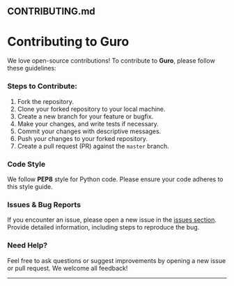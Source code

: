 ## CONTRIBUTING.md

# Contributing to Guro

We love open-source contributions! To contribute to **Guro**, please follow these guidelines:

### Steps to Contribute:
1. Fork the repository.
2. Clone your forked repository to your local machine.
3. Create a new branch for your feature or bugfix.
4. Make your changes, and write tests if necessary.
5. Commit your changes with descriptive messages.
6. Push your changes to your forked repository.
7. Create a pull request (PR) against the `master` branch.

### Code Style

We follow **PEP8** style for Python code. Please ensure your code adheres to this style guide.

### Issues & Bug Reports

If you encounter an issue, please open a new issue in the [issues section](https://github.com/dhanushk-offl/guro/issues). Provide detailed information, including steps to reproduce the bug.

### Need Help?

Feel free to ask questions or suggest improvements by opening a new issue or pull request. We welcome all feedback!

---
